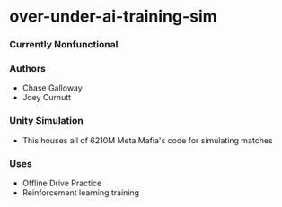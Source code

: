 # over-under-ai-training-sim

### Currently Nonfunctional

### Authors
* Chase Galloway
* Joey Curnutt

### Unity Simulation
* This houses all of 6210M Meta Mafia's code for simulating matches

### Uses
* Offline Drive Practice
* Reinforcement learning training
